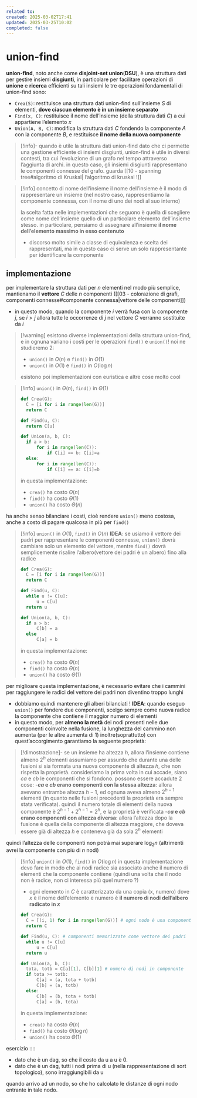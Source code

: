 ```yaml
---
related to: 
created: 2025-03-02T17:41
updated: 2025-03-25T10:02
completed: false
---
```

# union-find
**union-find**, noto anche come **disjoint-set union**(**DSU**), è una struttura dati per gestire insiemi **disgiunti**, in particolare per facilitare operazioni di **unione** e **ricerca** efficienti su tali insiemi
le tre operazioni fondamentali di union-find sono:
- `Crea(S)`: restituisce una struttura dati union-find sull’insieme $S$ di elementi, **dove ciascun elemento è in un insieme separato**
- `Find(x, C)`: restituisce il nome dell’insieme (della struttura dati $C$) a cui appartiene l’elemento $x$
- `Union(A, B, C)`: modifica la struttura dati $C$ fondendo la componente $A$ con la componente $B$, e restituisce **il nome della nuova componente**
>[!info]- quando è utile la struttura dati union-find
>dato che ci permette una gestione efficiente di insiemi disgiunti, union-find è utile in diversi contesti, tra cui l’evoluzione di un grafo nel tempo attraverso l’aggiunta di archi. in questo caso, gli insiemi disgiunti rappresentano le componenti connesse del grafo. guarda [[10 - spanning tree#algoritmo di Kruskal| l’algoritmo di kruskal !]]

>[!info] concetto di nome dell’insieme
il nome dell’insieme è il modo di rappresentare un insieme (nel nostro caso, rappresentiamo la componente connessa, con il nome di uno dei nodi al suo interno)
>
>la scelta fatta nelle implementazioni che seguono è quella di scegliere come nome dell’insieme quello di un particolare elemento dell’insieme stesso. in particolare, pensiamo di assegnare all’insieme **il nome dell’elemento massimo in esso contenuto**
>- discorso molto simile a classe di equivalenza e scelta dei rappresentati, ma in questo caso ci serve un solo rappresentante per identificare la componente
## implementazione
per implementare la struttura dati per $n$ elementi  nel modo più semplice, mantienamo il **vettore** $C$ delle $n$ componenti ([[03 - colorazione di grafi, componenti connesse#componente connessa|vettore delle componenti]])
- in questo modo, quando la componente $i$ verrà fusa con la componente $j$, se $i > j$ allora tutte le occorrenze di $j$ nel vettore $C$ verranno sostituite da $i$
>[!warning] esistono diverse implementazioni della struttura union-find, e in ognuna variano i costi per le operazioni `find()` e `union()`! 
>noi ne studieremo 2:
>- `union()` in $O(n)$ e `find()` in $O(1)$
>- `union()` in $O(1)$ e `find()` in $O(\log n)$
>
> esistono poi implementazioni con euristica e altre cose molto cool

>[!info] `union()` in $\Theta(n)$, `find()` in $\Theta(1)$
>```python
>def Crea(G):
>	C = [i for i in range(len(G))]
>	return C
>
>def Find(u, C):
>	return C[u]
>
>def Union(a, b, C):
>	if a > b:
>		for i in range(len(C)):
>			if C[i] == b: C[i]=a
>	else:	
>		for i in range(len(C)):
>			if C[i] == a: C[i]=b
>```
>in questa implementazione:
>- `crea()` ha costo $\Theta(n)$
>- `find()` ha costo $\Theta(1)$
>- `union()` ha costo $\Theta(n)$

ha anche senso bilanciare i costi, cioè rendere `union()` meno costosa, anche a costo di pagare qualcosa in più per `find()`
>[!info] `union()` in $O(1)$, `find()` in $O(n)$
**IDEA**:
>se usiamo il vettore dei padri per rappresentare le componenti connesse, `union()` dovrà cambiare solo un elemento del vettore, mentre `find()` dovrà semplicemente risalire l’albero(vettore dei padri è un albero) fino alla radice
>```python
>def Crea(G):
>	C = [i for i in range(len(G))]
>	return C
>
>def Find(u, C):
>	while u != C[u]:
>		u = C[u]
>	return u
>
>def Union(a, b, C):
>	if a > b:
>		C[b] = a
>	else
>		C[a] = b
>```
>in questa implementazione:
>- `crea()` ha costo $\Theta(n)$
>- `find()` ha costo $\Theta(n)$
>- `union()` ha costo $\Theta(1)$

per miglioare questa implementazione, è necessario evitare che i cammini per raggiungere le radici del vettore dei padri non diventino troppo lunghi
- dobbiamo quindi mantenere gli alberi bilanciati !
**IDEA**:
quando eseguo `union()` per fondere due componenti, scelgo sempre come nuova radice la componente che contiene il maggior numero di elementi
- in questo modo, per **almeno la metà** dei nodi presenti nelle due componenti coinvolte nella fusione, la lunghezza del cammino non aumenta (per le altre aumenta di 1)
inoltre(soprattutto) con quest’accorgimento garantiamo la seguente proprietà:
>[!dimostrazione]- se un insieme ha altezza $h$, allora l’insieme contiene almeno $2^h$ elementi
>assumiamo per assurdo che durante una delle fusioni si sia formata una nuova componente di altezza $h$, che non rispetta la proprietà. consideriamo la prima volta in cui accade, siano $ca$ e $cb$ le componenti che si fondono.
>possono essere accadute 2 cose: 
>-**$ca$ e $cb$ erano componenti con la stessa altezza**: allora avevano entrambe altezza $h-1$, ed ognuna aveva almeno $2^{h-1}$ elementi (in quanto nelle fusioni precedenti la proprietà era sempre stata verificata). quindi il numero totale di elementi della nuova componente è $2^{h-1} + 2^{h-1}=2^h$, e la proprietà è verificata
>-**$ca$ e $cb$ erano componenti con altezza diversa**: allora l’altezza dopo la fusione è quella della componente di altezza maggiore, che doveva essere già di altezza $h$ e conteneva già da sola $2^h$ elementi 

quindi l’altezza delle componenti non potrà mai superare $\log_{2} n$ (altrimenti avrei la componente con più di $n$ nodi)

>[!info] `union()` in $O(1)$, `find()` in $O(\log n)$
in questa implementazione devo fare in modo che ai nodi radice sia associato anche il numero di elementi che la componente contiene (quindi una volta che il nodo non è radice, non ci interessa più quel numero ?)
>- ogni elemento in $C$ è caratterizzato da una copia $\text{(x, numero)}$ dove $x$ è il nome dell’elemento e $\text{numero}$ è **il numero di nodi dell’albero radicato in $x$**
>```python
>def Crea(G):
>	C = [(i, 1) for i in range(len(G))] # ogni nodo è una componente
>	return C
>
>def Find(u, C): # componenti memorizzate come vettore dei padri
>	while u != C[u]
>		u = C[u]
>	return u
>
>def Union(a, b, C):
>	tota, totb = C[a][1], C[b][1] # numero di nodi in componente
>	if tota >= totb:
>		C[a] = (a, tota + totb)
>		C[b] = (a, totb)
>	else:
>		C[b] = (b, tota + totb)
>		C[a] = (b, tota)
>```
>in questa implementazione:
>- `crea()` ha costo $\Theta(n)$
>- `find()` ha costo $\Theta(\log n)$
>- `union()` ha costo $\Theta(1)$


esercizio ::::
- dato che è un dag, so che il costo da u a u è 0.
- dato che è un dag, tutti i nodi prima di u (nella rappresentazione di sort topologico), sono irraggiungibili da u

quando arrivo ad un nodo, so che ho calcolato le distanze di ogni nodo entrante in tale nodo.